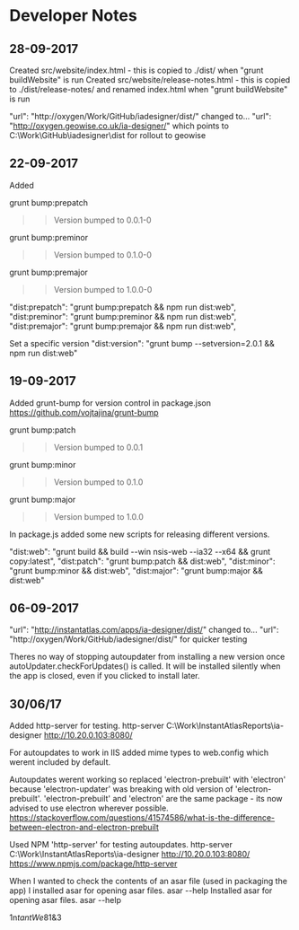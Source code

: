 # Developer Notes

## 28-09-2017
Created src/website/index.html - this is copied to ./dist/ when "grunt buildWebsite" is run
Created src/website/release-notes.html - this is copied to ./dist/release-notes/ and renamed index.html when "grunt buildWebsite" is run

"url": "http://oxygen/Work/GitHub/iadesigner/dist/"
changed to...
"url": "http://oxygen.geowise.co.uk/ia-designer/" which points to C:\Work\GitHub\iadesigner\dist
for rollout to geowise

## 22-09-2017
Added

grunt bump:prepatch
>> Version bumped to 0.0.1-0

grunt bump:preminor
>> Version bumped to 0.1.0-0

grunt bump:premajor
>> Version bumped to 1.0.0-0

"dist:prepatch": "grunt bump:prepatch && npm run dist:web",
"dist:preminor": "grunt bump:preminor && npm run dist:web",
"dist:premajor": "grunt bump:premajor && npm run dist:web",

Set a specific version
"dist:version": "grunt bump --setversion=2.0.1 && npm run dist:web"

## 19-09-2017
Added grunt-bump for version control in package.json
https://github.com/vojtajina/grunt-bump

grunt bump:patch
>> Version bumped to 0.0.1

grunt bump:minor
>> Version bumped to 0.1.0

grunt bump:major
>> Version bumped to 1.0.0

In package.js added some new scripts for releasing different versions. 

"dist:web": "grunt build && build --win nsis-web --ia32 --x64 && grunt copy:latest",
"dist:patch": "grunt bump:patch && dist:web",
"dist:minor": "grunt bump:minor && dist:web",
"dist:major": "grunt bump:major && dist:web"

## 06-09-2017
"url": "http://instantatlas.com/apps/ia-designer/dist/"
changed to...
"url": "http://oxygen/Work/GitHub/iadesigner/dist/"
for quicker testing

Theres no way of stopping autoupdater from installing a new version once autoUpdater.checkForUpdates() is called. 
It will be installed silently when the app is closed, even if you clicked to install later.

## 30/06/17
Added http-server for testing.
http-server C:\Work\InstantAtlasReports\ia-designer 
http://10.20.0.103:8080/

For autoupdates to work in IIS added mime types to web.config which werent included by default.
<mimeMap fileExtension=".7z" mimeType="application/x-7z-compressed" />
<mimeMap fileExtension=".yml" mimeType="application/yaml" />

Autoupdates werent working so replaced 'electron-prebuilt' with 'electron' because 'electron-updater' was breaking with old version of 'electron-prebuilt'.
'electron-prebuilt' and 'electron' are the same package - its now advised to use electron wherever possible.
https://stackoverflow.com/questions/41574586/what-is-the-difference-between-electron-and-electron-prebuilt

Used NPM 'http-server' for testing autoupdates.
http-server C:\Work\InstantAtlasReports\ia-designer 
http://10.20.0.103:8080/
https://www.npmjs.com/package/http-server

When I wanted to check the contents of an asar file (used in packaging the app) I installed asar for opening asar files. asar --help
Installed asar for opening asar files. asar --help

1n$tantWe8$1&3